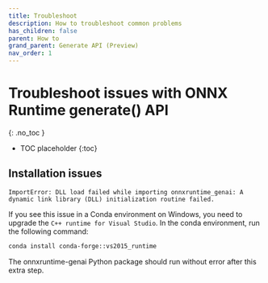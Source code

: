 ```yaml
---
title: Troubleshoot
description: How to troubleshoot common problems
has_children: false
parent: How to
grand_parent: Generate API (Preview)
nav_order: 1
---
```


# Troubleshoot issues with ONNX Runtime generate() API
{: .no_toc }

* TOC placeholder
{:toc}

## Installation issues

```
ImportError: DLL load failed while importing onnxruntime_genai: A dynamic link library (DLL) initialization routine failed.
```

If you see this issue in a Conda environment on Windows, you need to upgrade the `C++ runtime for Visual Studio`. In the conda environment, run the following command:

```bash
conda install conda-forge::vs2015_runtime
```

The onnxruntime-genai Python package should run without error after this extra step.
